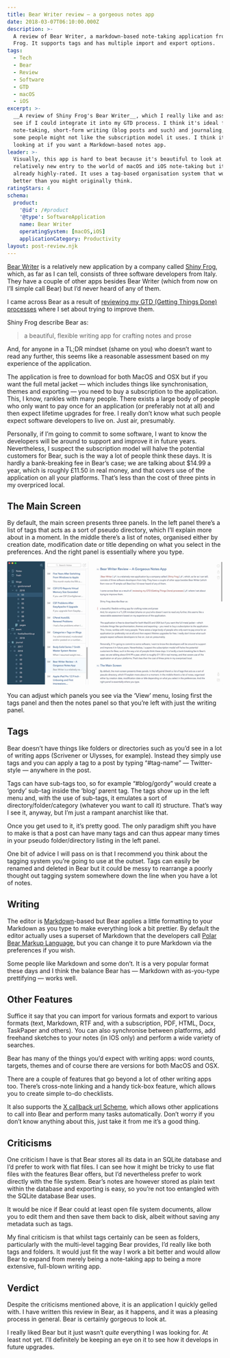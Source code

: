 ```yaml
---
title: Bear Writer review — a gorgeous notes app
date: 2018-03-07T06:10:00.000Z
description: >-
  A review of Bear Writer, a markdown-based note-taking application from Shiny
  Frog. It supports tags and has multiple import and export options.
tags:
  - Tech
  - Bear
  - Review
  - Software
  - GTD
  - macOS
  - iOS
excerpt: >-
  __A review of Shiny Frog's Bear Writer__, which I really like and assessed to
  see if I could integrate it into my GTD process. I think it's ideal for
  note-taking, short-form writing (blog posts and such) and journaling, although
  some people might not like the subscription model it uses. I think it's worth
  looking at if you want a Markdown-based notes app.
leader: >-
  Visually, this app is hard to beat because it's beautiful to look at. It's a
  relatively new entry to the world of macOS and iOS note-taking but it's
  already highly-rated. It uses a tag-based organisation system that works much
  better than you might originally think.
ratingStars: 4
schema:
  product:
    '@id': /#product
    '@type': SoftwareApplication
    name: Bear Writer
    operatingSystem: [macOS,iOS]
    applicationCategory: Productivity
layout: post-review.njk
---
```



[Bear Writer](http://www.bear-writer.com) is a relatively new application by a company called [Shiny Frog](http://www.shinyfrog.net), which, as far as I can tell, consists of three software developers from Italy. They have a couple of other apps besides Bear Writer (which from now on I’ll simple call Bear) but I’d never heard of any of them.

I came across Bear as a result of [reviewing my GTD (Getting Things Done) processes](my-gtd-getting-things-done-software-still-searching-for-the-holy-grail-of-gtd) where I set about trying to improve them.

Shiny Frog describe Bear as:

> a beautiful, flexible writing app for crafting notes and prose  

And, for anyone in a TL;DR mindset (shame on you) who doesn’t want to read any further, this seems like a reasonable assessment based on my experience of the application.

The application is free to download for both MacOS and OSX but if you want the full metal jacket — which includes things like synchronisation, themes and exporting — you need to buy a subscription to the application. This, I know, rankles with many people. There exists a large body of people who only want to pay once for an application (or preferably not at all) and then expect lifetime upgrades for free. I really don’t know what such people expect software developers to live on. Just air, presumably.

Personally, if I’m going to commit to some software, I want to know the developers will be around to support and improve it in future years. Nevertheless, I suspect the subscription model will halve the potential customers for Bear, such is the way a lot of people think these days. It is hardly a bank-breaking fee in Bear’s case; we are talking about $14.99 a year, which is roughly £11.50 in real money, and that covers use of the application on all your platforms. That’s less than the cost of three pints in my overpriced local.

## The Main Screen

By default, the main screen presents three panels. In the left panel there’s a list of tags that acts as a sort of pseudo directory, which I’ll explain more about in a moment. In the middle there’s a list of notes, organised either by creation date, modification date or title depending on what you select in the preferences. And the right panel is essentially where you type.

![The main window for the Bear Writer macOS app.](/assets/images/posts/2018/03/2018-03-07-bear-writer-window.jpg "caption=Bear Writer main window on macOS.|@itemprop=image")

You can adjust which panels you see via the ‘View’ menu, losing first the tags panel and then the notes panel so that you’re left with just the writing panel.

## Tags

Bear doesn’t have things like folders or directories such as you’d see in a lot of writing apps (Scrivener or Ulysses, for example). Instead they simply use tags and you can apply a tag to a post by typing “#tag-name” — Twitter-style — anywhere in the post.

Tags can have sub-tags too, so for example “#blog/gordy” would create a ‘gordy’ sub-tag inside the ‘blog’ parent tag. The tags show up in the left menu and, with the use of sub-tags, it emulates a sort of directory/folder/category (whatever you want to call it) structure. That’s way I see it, anyway, but I’m just a rampant anarchist like that.

Once you get used to it, it’s pretty good. The only paradigm shift you have to make is that a post can have many tags and can thus appear many times in your pseudo folder/directory listing in the left panel.

One bit of advice I will pass on is that I recommend you think about the tagging system you’re going to use at the outset. Tags can easily be renamed and deleted in Bear but it could be messy to rearrange a poorly thought out tagging system somewhere down the line when you have a lot of notes.

## Writing

The editor is [Markdown](https://en.wikipedia.org/wiki/Markdown)-based but Bear applies a little formatting to your Markdown as you type to make everything look a bit prettier. By default the editor actually uses a superset of Markdown that the developers call [Polar Bear Markup Language](http://www.bear-writer.com/faq/Markup%20:%20Markdown/Polar%20Bear%20markup%20language/), but you can change it to pure Markdown via the preferences if you wish.

Some people like Markdown and some don’t. It is a very popular format these days and I think the balance Bear has — Markdown with as-you-type prettifying — works well.

## Other Features

Suffice it say that you can import for various formats and export to various formats (text, Markdown, RTF and, with a subscription,  PDF, HTML, Docx, TaskPaper and others). You can also synchronise between platforms, add freehand sketches to your notes (in IOS only) and perform a wide variety of searches.

Bear has many of the things you’d expect with writing apps: word counts, targets, themes and of course there are versions for both MacOS and OSX.

There are a couple of features that go beyond a lot of other writing apps too. There’s cross-note linking and a handy tick-box feature, which allows you to create simple to-do checklists.

It also supports the [X callback url Scheme](http://x-callback-url.com), which allows other applications to call into Bear and perform many tasks automatically. Don’t worry if you don’t know anything about this, just take it from me it’s a good thing.

## Criticisms

One criticism I have is that Bear stores all its data in an SQLite database and I’d prefer to work with flat files. I can see how it might be tricky to use flat files with the features Bear offers, but I’d nevertheless prefer to work directly with the file system. Bear’s notes are however stored as plain text within the database and exporting is easy, so you’re not too entangled with the SQLite database Bear uses.

It would be nice if Bear could at least open file system documents, allow you to edit them and then save them back to disk, albeit without saving any metadata such as tags.

My final criticism is that whilst tags certainly can be seen as folders, particularly with the multi-level tagging Bear provides, I’d really like both tags and folders. It would just fit the way I work a bit better and would allow Bear to expand from merely being a note-taking app to being a more extensive, full-blown writing app.

## Verdict

Despite the criticisms mentioned above, it is an application I quickly gelled with. I have written this review in Bear, as it happens, and it was a pleasing process in general. Bear is certainly gorgeous to look at.

I really liked Bear but it just wasn’t _quite_ everything I was looking for. At least not yet. I’ll definitely be keeping an eye on it to see how it develops in future upgrades.



